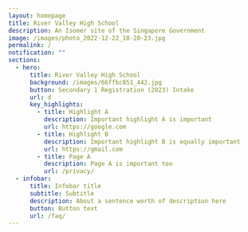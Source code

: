 ```yaml
---
layout: homepage
title: River Valley High School
description: An Isomer site of the Singapore Government
image: /images/photo_2022-12-22_18-20-23.jpg
permalink: /
notification: ""
sections:
  - hero:
      title: River Valley High School
      background: /images/66ffbc851_442.jpg
      button: Secondary 1 Registration (2023) Intake
      url: d
      key_highlights:
        - title: Highlight A
          description: Important highlight A is important
          url: https://google.com
        - title: Highlight B
          description: Important highlight B is equally important
          url: https://gmail.com
        - title: Page A
          description: Page A is important too
          url: /privacy/
  - infobar:
      title: Infobar title
      subtitle: Subtitle
      description: About a sentence worth of description here
      button: Button text
      url: /faq/
---
```

